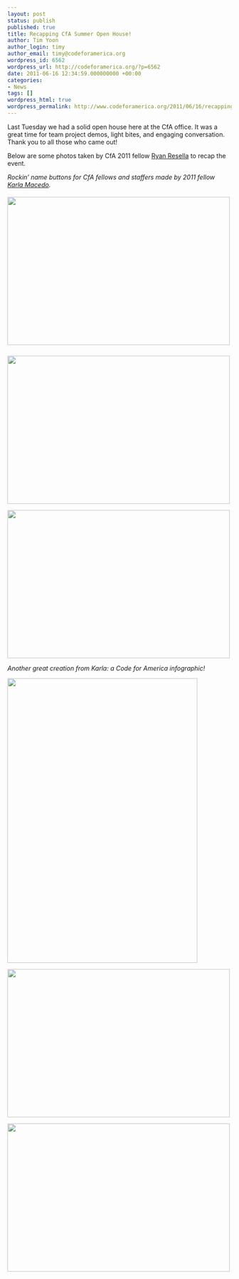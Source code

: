 ```yaml
---
layout: post
status: publish
published: true
title: Recapping CfA Summer Open House!
author: Tim Yoon
author_login: timy
author_email: timy@codeforamerica.org
wordpress_id: 6562
wordpress_url: http://codeforamerica.org/?p=6562
date: 2011-06-16 12:34:59.000000000 +00:00
categories:
- News
tags: []
wordpress_html: true
wordpress_permalink: http://www.codeforamerica.org/2011/06/16/recapping-cfa-summer-open-house-2/
---
```


<p>Last Tuesday we had a solid open house here at the CfA office. It was a great time for team project demos, light bites, and engaging conversation. Thank you to all those who came out!</p>
<p>Below are some photos taken by CfA 2011 fellow <a href="http://codeforamerica.org/author/ryan/">Ryan Resella</a> to recap the event.</p>
<p><em><em><em><em><em><em><em><em>Rockin’ name buttons for CfA fellows and staffers made by 2011 fellow <a href="http://codeforamerica.org/author/karla/">Karla Macedo</a>.</em></em></em></em></em></em></em></em></p>
<h5><img alt="" class=" alignnone" height="333" src="http://farm4.static.flickr.com/3262/5812724583_ac5d3d8195.jpg" width="500"/></h5>
<p><img alt="" class="alignnone" height="333" src="http://farm4.static.flickr.com/3010/5812756033_685c8eb4fa.jpg" width="500"/></p>
<p><img alt="" class="alignnone" height="333" src="http://farm3.static.flickr.com/2065/5813336996_8ed6d48beb.jpg" width="500"/></p>
<p><em>Another great creation from Karla: a Code for America infographic!</em></p>
<p><img alt="" class=" alignnone" height="640" src="http://farm3.static.flickr.com/2202/5812753475_61e7411105_z.jpg" width="427"/> <span style="color: #999999;"><em> </em></span></p>
<p><img alt="" class="alignnone" height="333" src="http://farm4.static.flickr.com/3164/5813327622_bab8de4d98.jpg" width="500"/></p>
<p><img alt="" class="alignnone" height="333" src="http://farm4.static.flickr.com/3524/5812765443_6ab7aceacf.jpg" width="500"/></p>
